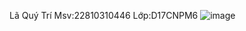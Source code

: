 Lã Quý Trí
Msv:22810310446
Lớp:D17CNPM6
![image](https://github.com/user-attachments/assets/26496c16-fa0a-491a-8f4f-f0b14d75d4f0)
